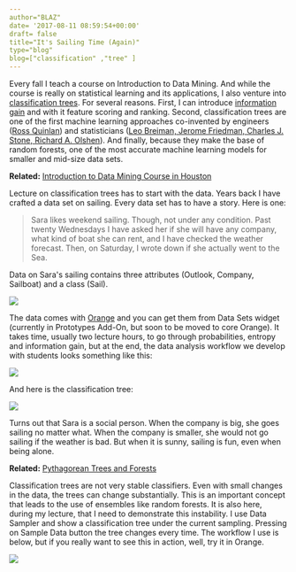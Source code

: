 ```yaml
---
author="BLAZ"
date= '2017-08-11 08:59:54+00:00'
draft= false
title="It's Sailing Time (Again)"
type="blog"
blog=["classification" ,"tree" ]
---
```


Every fall I teach a course on Introduction to Data Mining. And while the course is really on statistical learning and its applications, I also venture into [classification trees](https://en.wikipedia.org/wiki/Decision_tree_learning). For several reasons. First, I can introduce [information gain](https://en.wikipedia.org/wiki/Information_gain_ratio) and with it feature scoring and ranking. Second, classification trees are one of the first machine learning approaches co-invented by engineers ([Ross Quinlan](https://en.wikipedia.org/wiki/Ross_Quinlan)) and statisticians ([Leo Breiman, Jerome Friedman, Charles J. Stone, Richard A. Olshen](https://www.amazon.com/Classification-Regression-Wadsworth-Statistics-Probability/dp/0412048418/ref=sr_1_1?ie=UTF8&qid=1501848607&sr=8-1&keywords=classification+and+regression+trees)). And finally, because they make the base of random forests, one of the most accurate machine learning models for smaller and mid-size data sets.


**Related:** [Introduction to Data Mining Course in Houston](/blog/2016/09/15/data-mining-in-houston-2/)


Lecture on classification trees has to start with the data. Years back I have crafted a data set on sailing. Every data set has to have a story. Here is one:


<blockquote>Sara likes weekend sailing. Though, not under any condition. Past
twenty Wednesdays I have asked her if she will have any company, what
kind of boat she can rent, and I have checked the weather
forecast. Then, on Saturday, I wrote down if she actually went to the Sea.</blockquote>


Data on Sara's sailing contains three attributes (Outlook, Company, Sailboat) and a class (Sail).

![](/images/2017/08/sailing-data.png)


The data comes with [Orange](http://orange.biolab.si) and you can get them from Data Sets widget (currently in Prototypes Add-On, but soon to be moved to core Orange). It takes time, usually two lecture hours, to go through probabilities, entropy and information gain, but at the end, the data analysis workflow we develop with students looks something like this:

![](/images/2017/08/sailing-tree-model.png)

And here is the classification tree:

![](/images/2017/08/sailing-classification-tree.png)


Turns out that Sara is a social person. When the company is big, she goes sailing no matter what. When the company is smaller, she would not go sailing if the weather is bad. But when it is sunny, sailing is fun, even when being alone.


**Related:** [Pythagorean Trees and Forests](/blog/2016/07/29/pythagorean-trees-and-forests/)


Classification trees are not very stable classifiers. Even with small changes in the data, the trees can change substantially. This is an important concept that leads to the use of ensembles like random forests. It is also here, during my lecture, that I need to demonstrate this instability. I use Data Sampler and show a classification tree under the current sampling. Pressing on Sample Data button the tree changes every time. The workflow I use is below, but if you really want to see this in action, well, try it in Orange.

![](/images/2017/08/sailing-sampled-trees.png)
